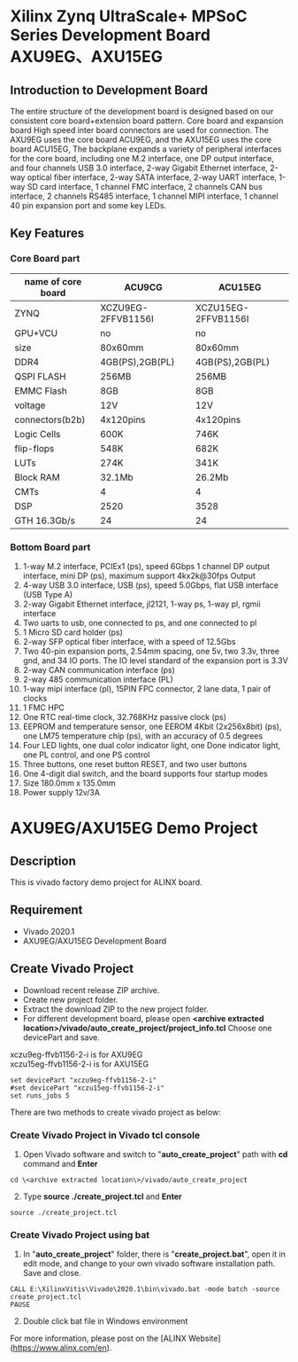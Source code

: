 # Xilinx Zynq UltraScale+ MPSoC Series Development Board AXU9EG、AXU15EG
## Introduction to Development Board
The entire structure of the development board is designed based on our consistent core board+extension board pattern. Core board and expansion board
High speed inter board connectors are used for connection. The AXU9EG uses the core board ACU9EG, and the AXU15EG uses the core board ACU15EG,
The backplane expands a variety of peripheral interfaces for the core board, including one M.2 interface, one DP output interface, and four channels
USB 3.0 interface, 2-way Gigabit Ethernet interface, 2-way optical fiber interface, 2-way SATA interface, 2-way UART interface, 1-way
SD card interface, 1 channel FMC interface, 2 channels CAN bus interface, 2 channels RS485 interface, 1 channel MIPI interface, 1 channel
40 pin expansion port and some key LEDs.
## Key Features
### Core Board part
| name of core board         |  ACU9CG              | ACU15EG              | 
|--------------------|----------------------|---------------------|
| ZYNQ              |  XCZU9EG-2FFVB1156I   | XCZU15EG-2FFVB1156I   | 
| GPU+VCU            | no                   | no                  | 
| size               | 80x60mm              | 80x60mm             | 
| DDR4               |  4GB(PS),2GB(PL)      |  4GB(PS),2GB(PL)   |  
| QSPI FLASH         |  256MB                |  256MB               | 
| EMMC Flash         |  8GB                 |  8GB                |  
| voltage               | 12V                  | 12V                 | 
| connectors(b2b)    | 4x120pins            | 4x120pins           | 
| Logic Cells        | 600K                 | 746K                | 
| flip-flops         | 548K                  |  682K              | 
| LUTs               |  274K                  |  341K                |
| Block RAM          | 32.1Mb               | 26.2Mb             | 
| CMTs               | 4                    | 4                   | 
| DSP                | 2520                  | 3528                | 
| GTH  16.3Gb/s      | 24                     | 24                    | 
### Bottom Board part
1. 1-way M.2 interface, PCIEx1 (ps), speed 6Gbps
1 channel DP output interface, mini DP (ps), maximum support 4kx2k@30fps Output
3. 4-way USB 3.0 interface, USB (ps), speed 5.0Gbps, flat USB interface (USB Type A)
4. 2-way Gigabit Ethernet interface, jl2121, 1-way ps, 1-way pl, rgmii interface
5. Two uarts to usb, one connected to ps, and one connected to pl
6. 1 Micro SD card holder (ps)
7. 2-way SFP optical fiber interface, with a speed of 12.5Gbs
8. Two 40-pin expansion ports, 2.54mm spacing, one 5v, two 3.3v, three gnd, and 34 IO ports. The IO level standard of the expansion port is 3.3V
9. 2-way CAN communication interface (ps)
10. 2-way 485 communication interface (PL)
11. 1-way mipi interface (pl), 15PIN FPC connector, 2 lane data, 1 pair of clocks
12. 1 FMC HPC
13. One RTC real-time clock, 32.768KHz passive clock (ps)
14. EEPROM and temperature sensor, one EEROM 4Kbit (2x256x8bit) (ps), one LM75 temperature chip (ps), with an accuracy of 0.5 degrees
15. Four LED lights, one dual color indicator light, one Done indicator light, one PL control, and one PS control
16. Three buttons, one reset button RESET, and two user buttons
17. One 4-digit dial switch, and the board supports four startup modes
18. Size 180.0mm x 135.0mm
19. Power supply 12v/3A
# AXU9EG/AXU15EG Demo Project
## Description
This is vivado factory demo project for ALINX board.
## Requirement
* Vivado 2020.1
* AXU9EG/AXU15EG Development Board
## Create Vivado Project
* Download recent release ZIP archive.
* Create new project folder.
* Extract the download ZIP to the new project folder.
* For different development board, please open **\<archive extracted location\>/vivado/auto_create_project/project_info.tcl**
Choose one devicePart and save.

xczu9eg-ffvb1156-2-i is for AXU9EG  
xczu15eg-ffvb1156-2-i is for AXU15EG  
```
set devicePart "xczu9eg-ffvb1156-2-i"
#set devicePart "xczu15eg-ffvb1156-2-i"
set runs_jobs 5
```

There are two methods to create vivado project as below:
### Create Vivado Project in Vivado tcl console
1. Open Vivado software and switch to "**auto_create_project**" path with **cd** command and **Enter**
```
cd \<archive extracted location\>/vivado/auto_create_project
```
2. Type **source ./create_project.tcl** and **Enter**
```
source ./create_project.tcl
```

### Create Vivado Project using bat
1. In "**auto_create_project**" folder, there is "**create_project.bat**", open it in edit mode, and change to your own vivado software installation path. Save and close.
```
CALL E:\XilinxVitis\Vivado\2020.1\bin\vivado.bat -mode batch -source create_project.tcl
PAUSE
```
2. Double click bat file in Windows environment


For more information, please post on the [ALINX Website] (https://www.alinx.com/en).
